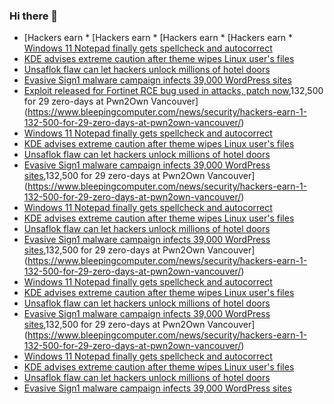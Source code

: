 ### Hi there 👋

<!--START_SECTION:feed-->
* [Hackers earn * [Hackers earn * [Hackers earn * [Hackers earn * [Windows 11 Notepad finally gets spellcheck and autocorrect](https://www.bleepingcomputer.com/news/microsoft/windows-11-notepad-finally-gets-spellcheck-and-autocorrect/)
* [KDE advises extreme caution after theme wipes Linux user's files](https://www.bleepingcomputer.com/news/linux/kde-advises-extreme-caution-after-theme-wipes-linux-users-files/)
* [Unsaflok flaw can let hackers unlock millions of hotel doors](https://www.bleepingcomputer.com/news/security/unsaflok-flaw-can-let-hackers-unlock-millions-of-hotel-doors/)
* [Evasive Sign1 malware campaign infects 39,000 WordPress sites](https://www.bleepingcomputer.com/news/security/evasive-sign1-malware-campaign-infects-39-000-wordpress-sites/)
* [Exploit released for Fortinet RCE bug used in attacks, patch now](https://www.bleepingcomputer.com/news/security/exploit-released-for-fortinet-rce-bug-used-in-attacks-patch-now/),132,500 for 29 zero-days at Pwn2Own Vancouver](https://www.bleepingcomputer.com/news/security/hackers-earn-1-132-500-for-29-zero-days-at-pwn2own-vancouver/)
* [Windows 11 Notepad finally gets spellcheck and autocorrect](https://www.bleepingcomputer.com/news/microsoft/windows-11-notepad-finally-gets-spellcheck-and-autocorrect/)
* [KDE advises extreme caution after theme wipes Linux user's files](https://www.bleepingcomputer.com/news/linux/kde-advises-extreme-caution-after-theme-wipes-linux-users-files/)
* [Unsaflok flaw can let hackers unlock millions of hotel doors](https://www.bleepingcomputer.com/news/security/unsaflok-flaw-can-let-hackers-unlock-millions-of-hotel-doors/)
* [Evasive Sign1 malware campaign infects 39,000 WordPress sites](https://www.bleepingcomputer.com/news/security/evasive-sign1-malware-campaign-infects-39-000-wordpress-sites/),132,500 for 29 zero-days at Pwn2Own Vancouver](https://www.bleepingcomputer.com/news/security/hackers-earn-1-132-500-for-29-zero-days-at-pwn2own-vancouver/)
* [Windows 11 Notepad finally gets spellcheck and autocorrect](https://www.bleepingcomputer.com/news/microsoft/windows-11-notepad-finally-gets-spellcheck-and-autocorrect/)
* [KDE advises extreme caution after theme wipes Linux user's files](https://www.bleepingcomputer.com/news/linux/kde-advises-extreme-caution-after-theme-wipes-linux-users-files/)
* [Unsaflok flaw can let hackers unlock millions of hotel doors](https://www.bleepingcomputer.com/news/security/unsaflok-flaw-can-let-hackers-unlock-millions-of-hotel-doors/)
* [Evasive Sign1 malware campaign infects 39,000 WordPress sites](https://www.bleepingcomputer.com/news/security/evasive-sign1-malware-campaign-infects-39-000-wordpress-sites/),132,500 for 29 zero-days at Pwn2Own Vancouver](https://www.bleepingcomputer.com/news/security/hackers-earn-1-132-500-for-29-zero-days-at-pwn2own-vancouver/)
* [Windows 11 Notepad finally gets spellcheck and autocorrect](https://www.bleepingcomputer.com/news/microsoft/windows-11-notepad-finally-gets-spellcheck-and-autocorrect/)
* [KDE advises extreme caution after theme wipes Linux user's files](https://www.bleepingcomputer.com/news/linux/kde-advises-extreme-caution-after-theme-wipes-linux-users-files/)
* [Unsaflok flaw can let hackers unlock millions of hotel doors](https://www.bleepingcomputer.com/news/security/unsaflok-flaw-can-let-hackers-unlock-millions-of-hotel-doors/)
* [Evasive Sign1 malware campaign infects 39,000 WordPress sites](https://www.bleepingcomputer.com/news/security/evasive-sign1-malware-campaign-infects-39-000-wordpress-sites/),132,500 for 29 zero-days at Pwn2Own Vancouver](https://www.bleepingcomputer.com/news/security/hackers-earn-1-132-500-for-29-zero-days-at-pwn2own-vancouver/)
* [Windows 11 Notepad finally gets spellcheck and autocorrect](https://www.bleepingcomputer.com/news/microsoft/windows-11-notepad-finally-gets-spellcheck-and-autocorrect/)
* [KDE advises extreme caution after theme wipes Linux user's files](https://www.bleepingcomputer.com/news/linux/kde-advises-extreme-caution-after-theme-wipes-linux-users-files/)
* [Unsaflok flaw can let hackers unlock millions of hotel doors](https://www.bleepingcomputer.com/news/security/unsaflok-flaw-can-let-hackers-unlock-millions-of-hotel-doors/)
* [Evasive Sign1 malware campaign infects 39,000 WordPress sites](https://www.bleepingcomputer.com/news/security/evasive-sign1-malware-campaign-infects-39-000-wordpress-sites/)
<!--END_SECTION:feed-->

<!--
**frankenk/frankenk** is a ✨ _special_ ✨ repository because its `README.md` (this file) appears on your GitHub profile.

Here are some ideas to get you started:

- 🔭 I’m currently working on ...
- 🌱 I’m currently learning ...
- 👯 I’m looking to collaborate on ...
- 🤔 I’m looking for help with ...
- 💬 Ask me about ...
- 📫 How to reach me: ...
- 😄 Pronouns: ...
- ⚡ Fun fact: ...
-->



